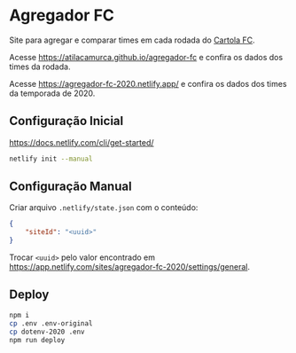 # Agregador FC

Site para agregar e comparar times em cada rodada do [Cartola FC](https://cartolafc.globo.com).

Acesse <https://atilacamurca.github.io/agregador-fc> e confira os dados
dos times da rodada.

Acesse <https://agregador-fc-2020.netlify.app/> e confira os dados
dos times da temporada de 2020.

## Configuração Inicial

<https://docs.netlify.com/cli/get-started/>

```bash
netlify init --manual
```

## Configuração Manual

Criar arquivo `.netlify/state.json` com o conteúdo:

```json
{
	"siteId": "<uuid>"
}
```

Trocar `<uuid>` pelo valor encontrado em <https://app.netlify.com/sites/agregador-fc-2020/settings/general>.

## Deploy


```bash
npm i
cp .env .env-original
cp dotenv-2020 .env
npm run deploy
```
